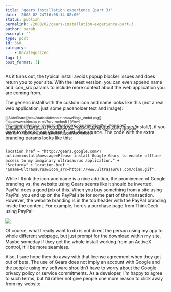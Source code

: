 ```yaml
---
title: 'gears installation experience (part 3)'
date: '2008-02-24T16:08:14-08:00'
status: publish
permalink: /2008/02/gears-installation-experience-part-3
author: sarah
excerpt: ''
type: post
id: 360
category:
    - Uncategorized
tag: []
post_format: []
---
```

As it turns out, the typical install avoids popup blocker issues and does return you to your site. With the latest version, you can even append name and icon\_src params to include more context about the web application you are coming from.

The generic install with the custom icon and name looks like this (not a real web application, just some placeholder text and image):

<div id="__ss_280317" style="width:425px;text-align:left"><div style="font-size:11px;font-family:tahoma,arial;height:26px;padding-top:2px">[![SlideShare](http://static.slideshare.net/swf/logo_embd.png)](http://www.slideshare.net/?src=embed) | [View](http://www.slideshare.net/sarah.allen/generic-gears-install-with-custom-icon?src=embed "View 'Generic Gears Install with Custom Icon' on SlideShare") | [Upload your own](http://www.slideshare.net/upload?src=embed)</div></div>The actual page is [here](https://www.ultrasaurus.com/gears/install/), if you want to check it out yourself, just view source. The code with the extra branding params looks like this:

```

location.href = "http://gears.google.com/?action=install&message=Please install Google Gears to enable offline access to my imaginary ultrasaurus application." +
"&return=" + location.href +
"&name=Ultrasaurus&icon_src=https://www.ultrasaurus.com/dino.gif";
```

While I think the icon and name is a nice addition, the prominence of Google branding vs. the website using Gears seems like it should be inverted. PayPal does a good job of this. When you buy something from a site using PayPal, you end up on the PayPal site for some part of the transaction. However, the website branding is in the top header with the PayPal branding inside the content. For example, here’s a purchase page from ThinkGeek using PayPal:

[![](http://farm3.static.flickr.com/2196/2289968508_fee36de0ed_m.jpg)](http://farm3.static.flickr.com/2196/2289968508_07a7c1a353_o.png)

Of course, what I really want to do is not direct the person using my app to whole different webpage, but just prompt for the download within my site. Maybe someday if they get the whole install working from an ActiveX control, it’ll be more seamless.

Also, I sure hope they do away with that license agreement when they get out of beta. The use of Gears does not imply an account with Google and the people using my software shouldn’t have to worry about the Google privacy policy or service commitments. As a developer, I’m happy to agree to such terms, but I’d rather not give people one more reason to click away from my website.